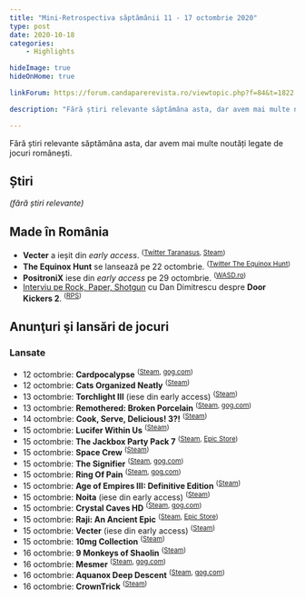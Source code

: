 ```yaml
---
title: "Mini-Retrospectiva săptămânii 11 - 17 octombrie 2020"
type: post
date: 2020-10-18
categories:
    - Highlights

hideImage: true
hideOnHome: true

linkForum: https://forum.candaparerevista.ro/viewtopic.php?f=84&t=1822

description: "Fără știri relevante săptămâna asta, dar avem mai multe noutăți legate de jocuri românești."

---
```


Fără știri relevante săptămâna asta, dar avem mai multe noutăți legate de jocuri românești.

## Știri

_(fără știri relevante)_


## Made în România
* **Vecter** a ieșit din _early access_. <sup>([Twitter Taranasus](https://twitter.com/taranasus/status/1316529399135719425), [Steam](https://store.steampowered.com/app/1175140/Vecter/))</sup>
* **The Equinox Hunt** se lansează pe 22 octombrie. <sup>([Twitter The Equinox Hunt](https://twitter.com/TheEquinoxHunt/status/1316783541330599943))</sup>
* **PositroniX** iese din _early access_ pe 29 octombrie. <sup>([WASD.ro](https://wasd.ro/news/romanii-lanseaza-positronx-un-fps-roguelike-inspirat-de-quake/))</sup>
* [Interviu pe Rock, Paper, Shotgun](https://www.rockpapershotgun.com/2020/10/16/the-flare-path-endangers-rangers) cu Dan Dimitrescu despre **Door Kickers 2**. <sup>([RPS](https://www.rockpapershotgun.com/2020/10/16/the-flare-path-endangers-rangers))</sup>

## Anunţuri şi lansări de jocuri
### Lansate
* 12 octombrie: **Cardpocalypse** <sup>([Steam](https://store.steampowered.com/app/904400/Cardpocalypse/), [gog.com](https://www.gog.com/game/cardpocalypse))</sup>
* 12 octombrie: **Cats Organized Neatly** <sup>([Steam](https://store.steampowered.com/app/1369340/Cats_Organized_Neatly/))</sup>
* 13 octombrie: **Torchlight III** (iese din early access) <sup>([Steam](https://store.steampowered.com/app/1030210/Torchlight_III/))</sup>
* 13 octombrie: **Remothered: Broken Porcelain** <sup>([Steam](https://store.steampowered.com/app/1142390/Remothered_Broken_Porcelain/), [gog.com](https://www.gog.com/game/remothered_broken_porcelain))</sup>
* 14 octombrie: **Cook, Serve, Delicious! 3?!** <sup>([Steam](https://store.steampowered.com/app/1000030/Cook_Serve_Delicious_3/))</sup>
* 15 octombrie: **Lucifer Within Us** <sup>([Steam](https://store.steampowered.com/app/717560/Lucifer_Within_Us/))</sup>
* 15 octombrie: **The Jackbox Party Pack 7** <sup>([Steam](https://store.steampowered.com/app/1211630/The_Jackbox_Party_Pack_7/), [Epic Store](https://www.epicgames.com/store/en-US/product/jackbox-party-pack-7))</sup>
* 15 octombrie: **Space Crew** <sup>([Steam](https://store.steampowered.com/app/1176710/Space_Crew/))</sup>
* 15 octombrie: **The Signifier** <sup>([Steam](https://store.steampowered.com/app/1082930/The_Signifier/), [gog.com](https://www.gog.com/game/the_signifier))</sup>
* 15 octombrie: **Ring Of Pain** <sup>([Steam](https://store.steampowered.com/app/998740/Ring_of_Pain/), [gog.com](https://www.gog.com/game/ring_of_pain))</sup>
* 15 octombrie: **Age of Empires III: Definitive Edition** <sup>([Steam](https://store.steampowered.com/app/933110/Age_of_Empires_III_Definitive_Edition/))</sup>
* 15 octombrie: **Noita** (iese din early access) <sup>([Steam](https://store.steampowered.com/app/881100/Noita/))</sup>
* 15 octombrie: **Crystal Caves HD** <sup>([Steam](https://store.steampowered.com/app/1330890/Crystal_Caves_HD/), [gog.com](https://www.gog.com/game/crystal_caves_hd))</sup>
* 15 octombrie: **Raji: An Ancient Epic** <sup>([Steam](https://store.steampowered.com/app/730390/Raji_An_Ancient_Epic/), [Epic Store](https://www.epicgames.com/store/en-US/product/raji-an-ancient-epic))</sup>
* 15 octombrie: **Vecter** (iese din early access) <sup>([Steam](https://store.steampowered.com/app/1175140/Vecter/))</sup>
* 15 octombrie: **10mg Collection** <sup>([Steam](https://store.steampowered.com/bundle/16287/10mg_Collection/))</sup>
* 16 octombrie: **9 Monkeys of Shaolin** <sup>([Steam](https://store.steampowered.com/app/739080/9_Monkeys_of_Shaolin/))</sup>
* 16 octombrie: **Mesmer** <sup>([Steam](https://store.steampowered.com/app/1308760/Mesmer/), [gog.com](https://www.gog.com/game/mesmer))</sup>
* 16 octombrie: **Aquanox Deep Descent** <sup>([Steam](https://store.steampowered.com/app/254370/Aquanox_Deep_Descent/), [gog.com](https://www.gog.com/game/aquanox_deep_descent))</sup>
* 16 octombrie: **CrownTrick** <sup>([Steam](https://store.steampowered.com/app/1000010/Crown_Trick/))</sup>
